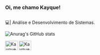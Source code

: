 ### Oi, me chamo Kayque!

##

💻| Análise e Desenvolvimento de Sistemas.

![Anurag's GitHub stats](https://github-readme-stats.vercel.app/api?username=kayques&show_icons=true&theme=dracula)

<div>
  <img align="center" alt="Kayque-JS" height="30" width="40" src="https://cdn.jsdelivr.net/gh/devicons/devicon/icons/python/python-plain.svg" />
  <img align="center" alt="Kayque-JS" height="30" width="40" src="https://cdn.jsdelivr.net/gh/devicons/devicon/icons/csharp/csharp-plain.svg" />
</div>
